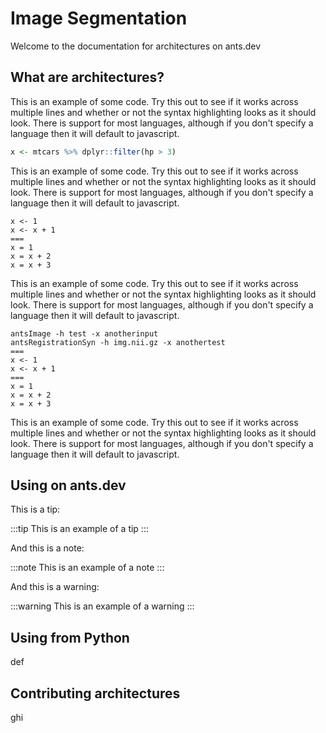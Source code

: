 # Image Segmentation

Welcome to the documentation for architectures on ants.dev

## What are architectures?

This is an example of some code. Try this out to see if it works across multiple lines and whether
or not the syntax highlighting looks as it should look. There is support for most languages, although
if you don't specify a language then it will default to javascript.

```r
x <- mtcars %>% dplyr::filter(hp > 3)
```

This is an example of some code. Try this out to see if it works across multiple lines and whether
or not the syntax highlighting looks as it should look. There is support for most languages, although
if you don't specify a language then it will default to javascript.

```r|python
x <- 1
x <- x + 1
===
x = 1
x = x + 2
x = x + 3
```

This is an example of some code. Try this out to see if it works across multiple lines and whether
or not the syntax highlighting looks as it should look. There is support for most languages, although
if you don't specify a language then it will default to javascript.

```bash|r|python
antsImage -h test -x anotherinput
antsRegistrationSyn -h img.nii.gz -x anothertest
===
x <- 1
x <- x + 1
===
x = 1
x = x + 2
x = x + 3
```

This is an example of some code. Try this out to see if it works across multiple lines and whether
or not the syntax highlighting looks as it should look. There is support for most languages, although
if you don't specify a language then it will default to javascript.

## Using on ants.dev

This is a tip:

:::tip
This is an example of a tip
:::

And this is a note:

:::note
This is an example of a note
:::

And this is a warning:

:::warning
This is an example of a warning
:::

## Using from Python

def

## Contributing architectures

ghi
